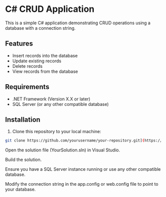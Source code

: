 # C# CRUD Application

This is a simple C# application demonstrating CRUD operations using a database with a connection string.

## Features

- Insert records into the database
- Update existing records
- Delete records
- View records from the database

## Requirements

- .NET Framework (Version X.X or later)
- SQL Server (or any other compatible database)

## Installation

1. Clone this repository to your local machine:

```bash
git clone https://github.com/yourusername/your-repository.git](https://github.com/vitoroidaniel/LibraryApp)https://github.com/vitoroidaniel/LibraryApp
```

  Open the solution file (YourSolution.sln) in Visual Studio.

  Build the solution.

  Ensure you have a SQL Server instance running or use any other compatible database.

  Modify the connection string in the app.config or web.config file to point to your database.

  <connectionStrings>
    <add name="YourConnectionStringName" connectionString="Data Source=YourServerName;Initial Catalog=YourDatabaseName;Integrated Security=True;" providerName="System.Data.SqlClient" />
  </connectionStrings>

